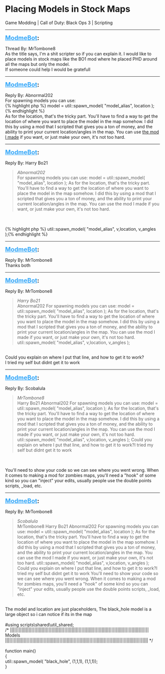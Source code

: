 # Placing Models in Stock Maps
Game Modding | Call of Duty: Black Ops 3 | Scripting

---
<strong style="font-size: 1.4em;"><span style="text-decoration: underline;text-decoration-color: #34a7f9;"><span style="color:#34a7f9;">ModmeBot</span></span>:</strong>

<p>Thread By: MrTombone8<br />As the title says, I&#39;m a shit scripter so if you can explain it. I would like to place models in stock maps like the BO1 mod where he placed PHD around all the maps but only the model.<br />If someone could help I would be gratefull</p>

---
<strong style="font-size: 1.4em;"><span style="text-decoration: underline;text-decoration-color: #34a7f9;"><span style="color:#34a7f9;">ModmeBot</span></span>:</strong>

<p>Reply By: Abnormal202<br />For spawning models you can use:<br />{% highlight php %}
model = util::spawn_model( "model_alias", location );{% endhighlight %}
 <br />As for the location, that&#39;s the tricky part. You&#39;ll have to find a way to get the location of where you want to place the model in the map somehow. I did this by using a mod that I scripted that gives you a ton of money, and the ability to print your current location/angles in the map. You can use <a href="https://steamcommunity.com/sharedfiles/filedetails/?id=1242946241">the mod I made</a> if you want, or just make your own, it&#39;s not too hard.</p>

---
<strong style="font-size: 1.4em;"><span style="text-decoration: underline;text-decoration-color: #34a7f9;"><span style="color:#34a7f9;">ModmeBot</span></span>:</strong>

<p>Reply By: Harry Bo21<br /><blockquote><em>Abnormal202</em><br />For spawning models you can use: model = util::spawn_model( &quot;model_alias&quot;, location );   As for the location, that&#39;s the tricky part. You&#39;ll have to find a way to get the location of where you want to place the model in the map somehow. I did this by using a mod that I scripted that gives you a ton of money, and the ability to print your current location/angles in the map. You can use the mod I made if you want, or just make your own, it&#39;s not too hard.</blockquote><br /> <br />{% highlight php %}
util::spawn_model( "model_alias", v,location, v_angles );{% endhighlight %}
</p>

---
<strong style="font-size: 1.4em;"><span style="text-decoration: underline;text-decoration-color: #34a7f9;"><span style="color:#34a7f9;">ModmeBot</span></span>:</strong>

<p>Reply By: MrTombone8<br />Thanks both</p>

---
<strong style="font-size: 1.4em;"><span style="text-decoration: underline;text-decoration-color: #34a7f9;"><span style="color:#34a7f9;">ModmeBot</span></span>:</strong>

<p>Reply By: MrTombone8<br /><blockquote><em>Harry Bo21</em><br />Abnormal202 For spawning models you can use: model = util::spawn_model( &quot;model_alias&quot;, location );   As for the location, that&#39;s the tricky part. You&#39;ll have to find a way to get the location of where you want to place the model in the map somehow. I did this by using a mod that I scripted that gives you a ton of money, and the ability to print your current location/angles in the map. You can use the mod I made if you want, or just make your own, it&#39;s not too hard.   util::spawn_model( &quot;model_alias&quot;, v,location, v_angles );</blockquote><br />Could you explain on where I put that line, and how to get it to work?<br />I tried my self but didnt get it to work</p>

---
<strong style="font-size: 1.4em;"><span style="text-decoration: underline;text-decoration-color: #34a7f9;"><span style="color:#34a7f9;">ModmeBot</span></span>:</strong>

<p>Reply By: Scobalula<br /><blockquote><em>MrTombone8</em><br />Harry Bo21 Abnormal202 For spawning models you can use: model = util::spawn_model( &quot;model_alias&quot;, location );   As for the location, that&#39;s the tricky part. You&#39;ll have to find a way to get the location of where you want to place the model in the map somehow. I did this by using a mod that I scripted that gives you a ton of money, and the ability to print your current location/angles in the map. You can use the mod I made if you want, or just make your own, it&#39;s not too hard.   util::spawn_model( &quot;model_alias&quot;, v,location, v_angles ); Could you explain on where I put that line, and how to get it to work?I tried my self but didnt get it to work</blockquote><br /> <br />You&#39;ll need to show your code so we can see where you went wrong. When it comes to making a mod for zombies maps, you&#39;ll need a &quot;hook&quot; of some kind so you can &quot;inject&quot; your edits, usually people use the double points scripts, _load, etc.</p>

---
<strong style="font-size: 1.4em;"><span style="text-decoration: underline;text-decoration-color: #34a7f9;"><span style="color:#34a7f9;">ModmeBot</span></span>:</strong>

<p>Reply By: MrTombone8<br /><blockquote><em>Scobalula</em><br />MrTombone8 Harry Bo21 Abnormal202 For spawning models you can use: model = util::spawn_model( &quot;model_alias&quot;, location );   As for the location, that&#39;s the tricky part. You&#39;ll have to find a way to get the location of where you want to place the model in the map somehow. I did this by using a mod that I scripted that gives you a ton of money, and the ability to print your current location/angles in the map. You can use the mod I made if you want, or just make your own, it&#39;s not too hard.   util::spawn_model( &quot;model_alias&quot;, v,location, v_angles ); Could you explain on where I put that line, and how to get it to work?I tried my self but didnt get it to work   You&#39;ll need to show your code so we can see where you went wrong. When it comes to making a mod for zombies maps, you&#39;ll need a &quot;hook&quot; of some kind so you can &quot;inject&quot; your edits, usually people use the double points scripts, _load, etc. </blockquote><br /> The model and location are just placeholders, The black_hole model is a large object so i can notice if its in the map<br /><br />
#using scripts\shared\util_shared;<br />/* |||||||||||||||||||||||||||||||||||||||||||||||||||||||||||||||||||||||||||||||||||||||||||||||||<br />Models<br />|||||||||||||||||||||||||||||||||||||||||||||||||||||||||||||||||||||||||||||||||||||||||||||||||||| */<br /><br />function main()<br />{    <br />    util::spawn_model( &quot;black_hole&quot;, (1,1,1), (1,1,1));<br />}
</p>
